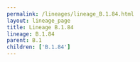 ```yaml
---
permalink: /lineages/lineage_B.1.84.html
layout: lineage_page
title: Lineage B.1.84
lineage: B.1.84
parent: B.1
children: ['B.1.84']
---
```

